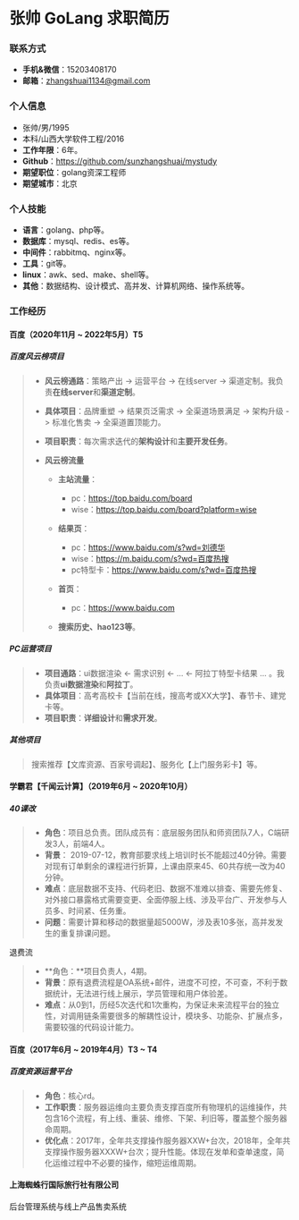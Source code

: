 # 张帅 GoLang 求职简历

### 联系方式

- **手机&微信**：15203408170
- **邮箱**：zhangshuai1134@gmail.com

### 个人信息

- 张帅/男/1995
- 本科/山西大学软件工程/2016
- **工作年限**：6年。
- **Github**：https://github.com/sunzhangshuai/mystudy
- **期望职位**：golang资深工程师
- **期望城市**：北京

### 个人技能

- **语言**：golang、php等。
- **数据库**：mysql、redis、es等。
- **中间件**：rabbitmq、nginx等。
- **工具**：git等。
- **linux**：awk、sed、make、shell等。
- **其他**：数据结构、设计模式、高并发、计算机网络、操作系统等。

### 工作经历

#### 百度（2020年11月 ~ 2022年5月）T5

##### 百度风云榜项目

> - **风云榜通路**：策略产出 -> 运营平台 -> 在线server -> 渠道定制。我负责**在线server**和**渠道定制**。
>
> - **具体项目**：品牌重塑 -> 结果页泛需求 -> 全渠道场景满足 -> 架构升级 -> 标准化售卖 -> 全渠道置顶能力。
>
> - **项目职责**：每次需求迭代的**架构设计**和**主要开发任务**。
>
> - **风云榜流量**
>
>   - **主站流量**：
>     - pc：https://top.baidu.com/board
>     - wise：https://top.baidu.com/board?platform=wise
>
>   - **结果页**：
>     - pc：https://www.baidu.com/s?wd=刘德华
>     - wise：https://m.baidu.com/s?wd=百度热搜
>     - pc特型卡：https://www.baidu.com/s?wd=百度热搜
>
>   - **首页**：
>     - pc：https://www.baidu.com
>
>   - **搜索历史、hao123等**。

##### PC运营项目

> - **项目通路**：ui数据渲染 <- 需求识别 <- ... <- 阿拉丁特型卡结果 ... 。我负责**ui数据渲染**和**阿拉丁**。
> - **具体项目**：高考高校卡【当前在线，搜高考或XX大学】、春节卡、建党卡等。
> - **项目职责**：**详细设计**和**需求开发**。

##### 其他项目

> 搜索推荐【文库资源、百家号调起】、服务化【上门服务彩卡】等。

#### 学霸君【千闻云计算】（2019年6月 ~ 2020年10月）

##### 40课改

> - **角色**：项目总负责。团队成员有：底层服务团队和师资团队7人，C端研发3人，前端4人。
> - **背景**： 2019-07-12，教育部要求线上培训时长不能超过40分钟。需要对现有订单剩余的课程进行折算，上课由原来45、60共存统一改为40分钟。
> - **难点**：底层数据不支持、代码老旧、数据不准难以排查、需要先修复、对外接口暴露格式需要变更、全面停服上线、涉及平台广、开发参与人员多、时间紧、任务重。
> - **问题**：需要计算和移动的数据量超5000W，涉及表10多张，高并发发生的重复排课问题。

退费流

> - **角色：**项目负责人，4期。
> - **背景**：原有退费流程是OA系统+邮件，进度不可控，不可查，不利于数据统计，无法进行线上展示，学员管理和用户体验差。
> - **难点**：从0到1，历经5次迭代和1次重构，为保证未来流程平台的独立性，对调用链条需要很多的解耦性设计，模块多、功能杂、扩展点多，需要较强的代码设计能力。

#### 百度（2017年6月 ~ 2019年4月）T3 ~ T4

##### 百度资源运营平台

> - **角色**：核心rd。
> - **工作职责**：服务器运维向主要负责支撑百度所有物理机的运维操作，共包含16个流程，有上线、重装、维修、下架、利旧等，覆盖整个服务器命周期。
> - **优化点**：2017年，全年共支撑操作服务器XXW+台次，2018年，全年共支撑操作服务器XXXW+台次；提升性能。体现在发单和查单速度，简化运维过程中不必要的操作，缩短运维周期。

#### 上海蜘蛛行国际旅行社有限公司

后台管理系统与线上产品售卖系统